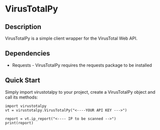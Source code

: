 # VirusTotalPy
## Description
VirusTotalPy is a simple client wrapper for the VirusTotal Web API.

## Dependencies
* Requests - VirusTotalPy requires the requests package to be installed

## Quick Start
Simply import virustotalpy to your project, create a VirusTotalPy object and call its methods:

    import virustotalpy
    vt = virustotalpy.VirusTotalPy("<----YOUR API KEY --->")
    
    report = vt.ip_report("<---- IP to be scanned -->")
    print(report)
    
  
